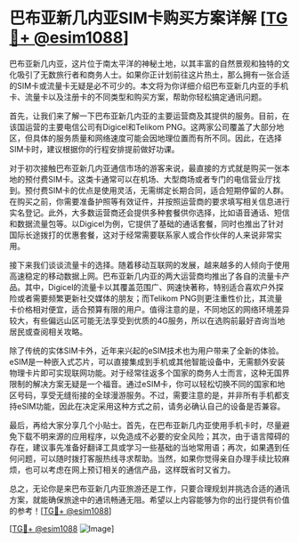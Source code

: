 # 巴布亚新几内亚SIM卡购买方案详解 [[TG💪+ @esim1088](https://t.me/s/esim1088)]

巴布亚新几内亚，这片位于南太平洋的神秘土地，以其丰富的自然景观和独特的文化吸引了无数旅行者和商务人士。如果你正计划前往这片热土，那么拥有一张合适的SIM卡或流量卡无疑是必不可少的。本文将为你详细介绍巴布亚新几内亚的手机卡、流量卡以及注册卡的不同类型和购买方案，帮助你轻松搞定通讯问题。

首先，让我们来了解一下巴布亚新几内亚的主要运营商及其提供的服务。目前，在该国运营的主要电信公司有Digicel和Telikom PNG。这两家公司覆盖了大部分地区，但具体的服务质量和网络速度可能会因地理位置而有所不同。因此，在选择SIM卡时，建议根据你的行程安排提前做好功课。

对于初次接触巴布亚新几内亚通信市场的游客来说，最直接的方式就是购买一张本地的预付费SIM卡。这类卡通常可以在机场、大型商场或者专门的电信营业厅找到。预付费SIM卡的优点是使用灵活，无需绑定长期合同，适合短期停留的人群。在购买之前，你需要准备护照等有效证件，并按照运营商的要求填写相关信息进行实名登记。此外，大多数运营商还会提供多种套餐供你选择，比如语音通话、短信和数据流量包等。以Digicel为例，它提供了基础的通话套餐，同时也推出了针对国际长途拨打的优惠套餐，这对于经常需要联系家人或合作伙伴的人来说非常实用。

接下来我们谈谈流量卡的选择。随着移动互联网的发展，越来越多的人倾向于使用高速稳定的移动数据上网。巴布亚新几内亚的两大运营商均推出了各自的流量卡产品。其中，Digicel的流量卡以其覆盖范围广、网速快著称，特别适合喜欢户外探险或者需要频繁更新社交媒体的朋友；而Telikom PNG则更注重性价比，其流量卡价格相对便宜，适合预算有限的用户。值得注意的是，不同地区的网络环境差异较大，有些偏远山区可能无法享受到优质的4G服务，所以在选购前最好咨询当地居民或查阅相关攻略。

除了传统的实体SIM卡外，近年来兴起的eSIM技术也为用户带来了全新的体验。eSIM是一种嵌入式芯片，可以直接集成到手机或其他智能设备中，无需额外安装物理卡片即可实现联网功能。对于经常往返多个国家的商务人士而言，这种无国界限制的解决方案无疑是一个福音。通过eSIM卡，你可以轻松切换不同的国家和地区号码，享受无缝衔接的全球漫游服务。不过，需要注意的是，并非所有手机都支持eSIM功能，因此在决定采用这种方式之前，请务必确认自己的设备是否兼容。

最后，再给大家分享几个小贴士。首先，在巴布亚新几内亚使用手机卡时，尽量避免下载不明来源的应用程序，以免造成不必要的安全风险；其次，由于语言障碍的存在，建议事先准备好翻译工具或学习一些基础的当地常用语；再次，如果遇到任何问题，可以随时拨打客服热线寻求帮助。当然，如果你觉得亲自办理手续比较麻烦，也可以考虑在网上预订相关的通信产品，这样既省时又省力。

总之，无论你是来巴布亚新几内亚旅游还是工作，只要合理规划并挑选合适的通讯方案，就能确保旅途中的通讯畅通无阻。希望以上内容能够为你的出行提供有价值的参考！[[TG💪+ @esim1088](https://t.me/s/esim1088)]

[[TG💪+ @esim1088](https://t.me/s/esim1088) ![Image](https://i.postimg.cc/4NQfJmqS/Snipaste-2025-05-13-00-14-12.png)]